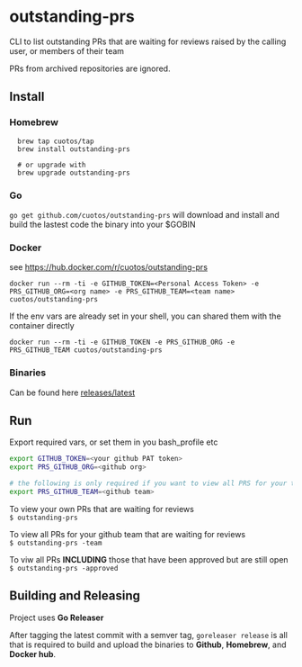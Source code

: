 # outstanding-prs
CLI to list outstanding PRs that are waiting for reviews raised by the calling user, or members of their team

PRs from archived repositories are ignored.

## Install 

### Homebrew
```
  brew tap cuotos/tap
  brew install outstanding-prs

  # or upgrade with
  brew upgrade outstanding-prs
```

### Go
`go get github.com/cuotos/outstanding-prs` will download and install and build the lastest code the binary into your $GOBIN

### Docker
see https://hub.docker.com/r/cuotos/outstanding-prs

`docker run --rm -ti -e GITHUB_TOKEN=<Personal Access Token> -e PRS_GITHUB_ORG=<org name> -e PRS_GITHUB_TEAM=<team name> cuotos/outstanding-prs`

If the env vars are already set in your shell, you can shared them with the container directly

`docker run --rm -ti -e GITHUB_TOKEN -e PRS_GITHUB_ORG -e PRS_GITHUB_TEAM cuotos/outstanding-prs`

### Binaries

Can be found here [releases/latest](https://github.com/cuotos/outstanding-prs/releases/latest)

## Run

Export required vars, or set them in you bash_profile etc

```bash
export GITHUB_TOKEN=<your github PAT token>
export PRS_GITHUB_ORG=<github org> 

# the following is only required if you want to view all PRS for your team
export PRS_GITHUB_TEAM=<github team>
```

To view your own PRs that are waiting for reviews  
`$ outstanding-prs`

To view all PRs for your github team that are waiting for reviews  
`$ outstanding-prs -team`

To viw all PRs __INCLUDING__ those that have been approved but are still open  
`$ outstanding-prs -approved`

## Building and Releasing

Project uses __Go Releaser__

After tagging the latest commit with a semver tag, `goreleaser release` is all that is required to build and upload the binaries to __Github__, __Homebrew__, and __Docker hub__.
